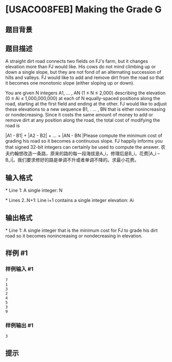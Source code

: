 # [USACO08FEB] Making the Grade G

## 题目背景



## 题目描述

A straight dirt road connects two fields on FJ's farm, but it changes elevation more than FJ would like. His cows do not mind climbing up or down a single slope, but they are not fond of an alternating succession of hills and valleys. FJ would like to add and remove dirt from the road so that it becomes one monotonic slope (either sloping up or down).

You are given N integers A1, ... , AN (1 ≤ N ≤ 2,000) describing the elevation (0 ≤ Ai ≤ 1,000,000,000) at each of N equally-spaced positions along the road, starting at the first field and ending at the other. FJ would like to adjust these elevations to a new sequence B1, . ... , BN that is either nonincreasing or nondecreasing. Since it costs the same amount of money to add or remove dirt at any position along the road, the total cost of modifying the road is

|A1 - B1| + |A2 - B2| + ... + |AN - BN |Please compute the minimum cost of grading his road so it becomes a continuous slope. FJ happily informs you that signed 32-bit integers can certainly be used to compute the answer.
农夫约翰想改造一条路，原来的路的每一段海拔是A\_i，修理后是B\_i，花费|A\_i – B\_i|。我们要求修好的路是单调不升或者单调不降的。求最小花费。


## 输入格式

\* Line 1: A single integer: N

\* Lines 2..N+1: Line i+1 contains a single integer elevation: Ai


## 输出格式

\* Line 1: A single integer that is the minimum cost for FJ to grade his dirt road so it becomes nonincreasing or nondecreasing in elevation.


## 样例 #1

### 样例输入 #1
```
7
1
3
2
4
5
3
9
```

### 样例输出 #1

```
3
```

## 提示


